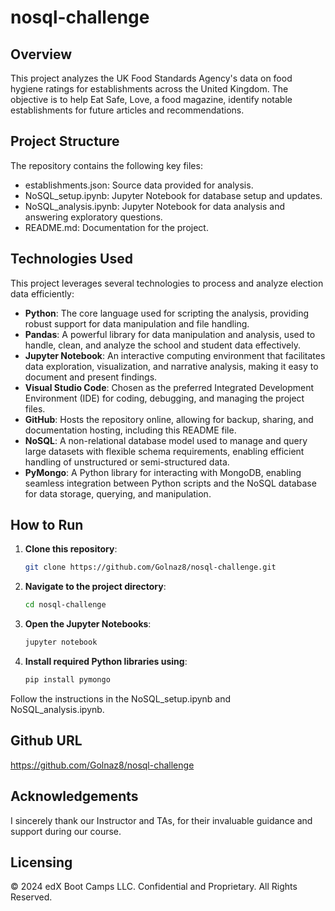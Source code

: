 # nosql-challenge

## Overview 
This project analyzes the UK Food Standards Agency's data on food hygiene ratings for establishments across the United Kingdom. The objective is to help Eat Safe, Love, a food magazine, identify notable establishments for future articles and recommendations.

## Project Structure
The repository contains the following key files:

- establishments.json: Source data provided for analysis.
- NoSQL_setup.ipynb: Jupyter Notebook for database setup and updates.
- NoSQL_analysis.ipynb: Jupyter Notebook for data analysis and answering exploratory questions.
- README.md: Documentation for the project.


## Technologies Used
This project leverages several technologies to process and analyze election data efficiently:

- **Python**: The core language used for scripting the analysis, providing robust support for data manipulation and file handling.
- **Pandas**: A powerful library for data manipulation and analysis, used to handle, clean, and analyze the school and student data effectively.
- **Jupyter Notebook**: An interactive computing environment that facilitates data exploration, visualization, and narrative analysis, making it easy to document and present findings.
- **Visual Studio Code**: Chosen as the preferred Integrated Development Environment (IDE) for coding, debugging, and managing the project files.
- **GitHub**: Hosts the repository online, allowing for backup, sharing, and documentation hosting, including this README file.
- **NoSQL**: A non-relational database model used to manage and query large datasets with flexible schema requirements, enabling efficient handling of unstructured or semi-structured data.
- **PyMongo**: A Python library for interacting with MongoDB, enabling seamless integration between Python scripts and the NoSQL database for data storage, querying, and manipulation.


## How to Run
1. **Clone this repository**:
    ```bash
    git clone https://github.com/Golnaz8/nosql-challenge.git
2. **Navigate to the project directory**:
    ```bash
    cd nosql-challenge
3. **Open the Jupyter Notebooks**:
    ```bash
    jupyter notebook
4. **Install required Python libraries using**:
    ```bash
    pip install pymongo

Follow the instructions in the NoSQL_setup.ipynb and NoSQL_analysis.ipynb.



## Github URL
https://github.com/Golnaz8/nosql-challenge


## Acknowledgements
I sincerely thank our Instructor and TAs, for their invaluable guidance and support during our course.

## Licensing
© 2024 edX Boot Camps LLC. Confidential and Proprietary. All Rights Reserved.
